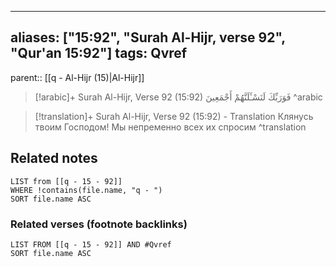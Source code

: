 
---
aliases: ["15:92", "Surah Al-Hijr, verse 92", "Qur'an 15:92"]
tags: Qvref
---

parent:: [[q - Al-Hijr (15)|Al-Hijr]]

> [!arabic]+ Surah Al-Hijr, Verse 92 (15:92)
> <span class="quran-arabic">فَوَرَبِّكَ لَنَسْـَٔلَنَّهُمْ أَجْمَعِينَ</span>
^arabic

> [!translation]+ Surah Al-Hijr, Verse 92 (15:92) - Translation
> Клянусь твоим Господом! Мы непременно всех их спросим
^translation



## Related notes
```dataview
LIST from [[q - 15 - 92]]
WHERE !contains(file.name, "q - ")
SORT file.name ASC
```

### Related verses (footnote backlinks)
```dataview
LIST FROM [[q - 15 - 92]] AND #Qvref
SORT file.name ASC
```

